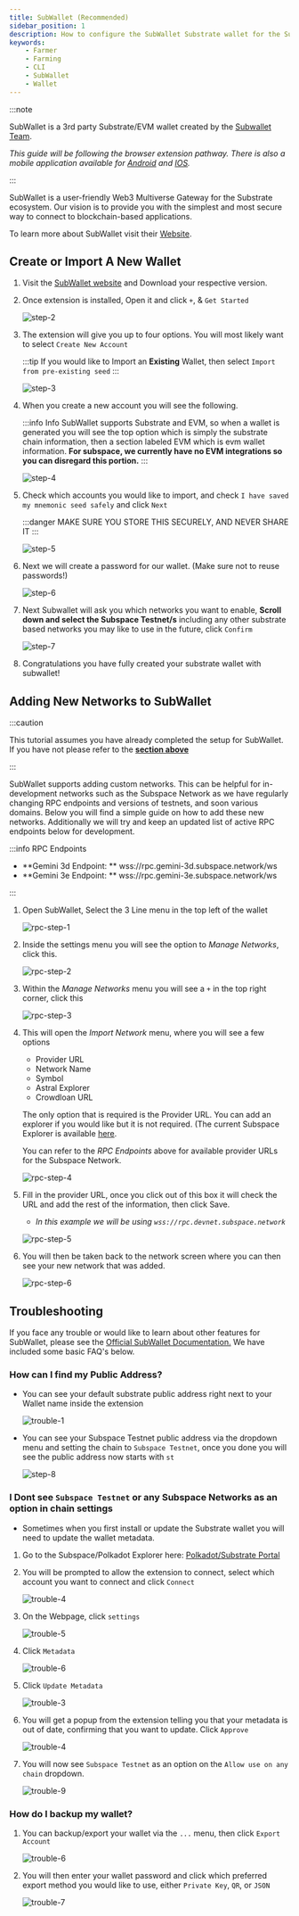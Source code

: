 ```yaml
---
title: SubWallet (Recommended)
sidebar_position: 1
description: How to configure the SubWallet Substrate wallet for the Subspace Network
keywords:
    - Farmer
    - Farming
    - CLI
    - SubWallet
    - Wallet
---
```


:::note

SubWallet is a 3rd party Substrate/EVM wallet created by the [Subwallet Team](https://subwallet.app).

*This guide will be following the browser extension pathway. There is also a mobile application available for [Android](https://play.google.com/store/apps/details?id=app.subwallet.mobile&pli=1) and [IOS](https://testflight.apple.com/join/ZW3pUbWj).*

:::

SubWallet is a user-friendly Web3 Multiverse Gateway for the Substrate ecosystem. Our vision is to provide you with the simplest and most secure way to connect to blockchain-based applications. 

To learn more about SubWallet visit their [Website](https://subwallet.app).

## Create or Import A New Wallet

1. Visit the [SubWallet website](https://subwallet.app/download.html) and Download your respective version. 
2. Once extension is installed, Open it and click `+`, & `Get Started`

	![step-2](/img/doc-imgs/subwallet/welcome-back.png)

3. The extension will give you up to four options. You will most likely want to select `Create New Account`

	:::tip
	If you would like to Import an **Existing** Wallet, then select `Import from pre-existing seed`
	:::

	![step-3](/img/doc-imgs/subwallet/create-new.png)

4. When you create a new account you will see the following.

	:::info Info
	SubWallet supports Substrate and EVM, so when a wallet is generated you will see the top option which is simply the substrate chain information, then a section labeled EVM which is evm wallet information. **For subspace, we currently have no EVM integrations so you can disregard this portion.**
	:::

	![step-4](/img/doc-imgs/subwallet/select-account.png)
	

5. Check which accounts you would like to import, and check `I have saved my mnemonic seed safely` and click `Next`

	:::danger
    MAKE SURE YOU STORE THIS SECURELY, AND NEVER SHARE IT
    :::

	![step-5](/img/doc-imgs/subwallet/next-step.png)

6. Next we will create a password for our wallet. (Make sure not to reuse passwords!)

	![step-6](/img/doc-imgs/subwallet/create-password.png)

7. Next Subwallet will ask you which networks you want to enable, **Scroll down and select the Subspace Testnet/s** including any other substrate based networks you may like to use in the future, click `Confirm`

	![step-7](/img/doc-imgs/subwallet/select-network.png)

8. Congratulations you have fully created your substrate wallet with subwallet! 

## Adding New Networks to SubWallet

:::caution

This tutorial assumes you have already completed the setup for SubWallet. If you have not please refer to the **[section above](#create-or-import-a-new-wallet)**

:::

SubWallet supports adding custom networks. This can be helpful for in-development networks such as the Subspace Network as we have regularly changing RPC endpoints and versions of testnets, and soon various domains. Below you will find a simple guide on how to add these new networks. Additionally we will try and keep an updated list of active RPC endpoints below for development. 

:::info RPC Endpoints

- **Gemini 3d Endpoint: ** wss://rpc.gemini-3d.subspace.network/ws
- **Gemini 3e Endpoint: ** wss://rpc.gemini-3e.subspace.network/ws


:::

1. Open SubWallet, Select the 3 Line menu in the top left of the wallet

    ![rpc-step-1](/img/doc-imgs/subwallet/rpc-step-1.png)

2. Inside the settings menu you will see the option to *Manage Networks*, click this.

    ![rpc-step-2](/img/doc-imgs/subwallet/rpc-step-2.png)

3. Within the *Manage Networks* menu you will see a `+` in the top right corner, click this

    ![rpc-step-3](/img/doc-imgs/subwallet/rpc-step-3.png)

4. This will open the *Import Network* menu, where you will see a few options
    - Provider URL
    - Network Name
    - Symbol
    - Astral Explorer
    - Crowdloan URL

    The only option that is required is the Provider URL. You can add an explorer if you would like but it is not required. (The current Subspace Explorer is available [here](https://explorer.subspace.network).

    You can refer to the *RPC Endpoints* above for available provider URLs for the Subspace Network. 

    ![rpc-step-4](/img/doc-imgs/subwallet/rpc-step-4.png)

5. Fill in the provider URL, once you click out of this box it will check the URL and add the rest of the information, then click Save. 
    - *In this example we will be using `wss://rpc.devnet.subspace.network`*

    ![rpc-step-5](/img/doc-imgs/subwallet/rpc-step-5.png)

6. You will then be taken back to the network screen where you can then see your new network that was added.

    ![rpc-step-6](/img/doc-imgs/subwallet/rpc-step-6.png)





## Troubleshooting

If you face any trouble or would like to learn about other features for SubWallet, please see the [Official SubWallet Documentation.](https://docs.subwallet.app/) We have included some basic FAQ's below.

### How can I find my Public Address?
- You can see your default substrate public address right next to your Wallet name inside the extension

    ![trouble-1](/img/doc-imgs/subwallet/trouble-1.png)

- You can see your Subspace Testnet public address via the dropdown menu and setting the chain to `Subspace Testnet`, once you done you will see the public address now starts with `st`

    ![step-8](/img/doc-imgs/subwallet/final-page.png)

### I Dont see `Subspace Testnet` or any Subspace Networks as an option in chain settings

- Sometimes when you first install or update the Substrate wallet you will need to update the wallet metadata.

1. Go to the Subspace/Polkadot Explorer here: [Polkadot/Substrate Portal](https://polkadot.js.org/apps/?rpc=wss%3A%2F%2Ftest-rpc.subspace.network#/explorer)

2. You will be prompted to allow the extension to connect, select which account you want to connect and click `Connect`

    ![trouble-4](/img/doc-imgs/subwallet/trouble-2.png)

3. On the Webpage, click `settings`

    ![trouble-5](/img/doc-imgs/polkadot/trouble-5.png)

4. Click `Metadata`

    ![trouble-6](/img/doc-imgs/polkadot/trouble-6.png)

5. Click `Update Metadata`

    ![trouble-3](/img/doc-imgs/subwallet/trouble-3.png)

6. You will get a popup from the extension telling you that your metadata is out of date, confirming that you want to update. Click `Approve` 

    ![trouble-4](/img/doc-imgs/subwallet/trouble-4.png)

7. You will now see `Subspace Testnet` as an option on the `Allow use on any chain` dropdown. 

    ![trouble-9](/img/doc-imgs/subwallet/trouble-5.png)

### How do I backup my wallet?

1. You can backup/export your wallet via the `...` menu, then click `Export Account`

    ![trouble-6](/img/doc-imgs/subwallet/trouble-6.png)

2. You will then enter your wallet password and click which preferred export method you would like to use, either `Private Key`, `QR`, or `JSON`

    ![trouble-7](/img/doc-imgs/subwallet/trouble-7.png)


